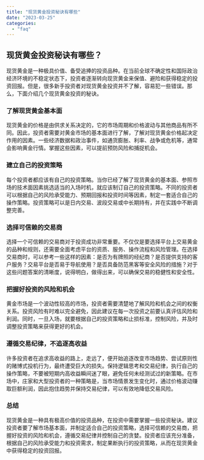```yaml
---
title: "现货黄金投资秘诀有哪些"
date: "2023-03-25"
categories: 
  - "faq"
---
```


## 现货黄金投资秘诀有哪些？

现货黄金是一种极具价值、备受追捧的投资品种。在当前全球不确定性和国际政治经济环境的不稳定状态下，投资者逐渐转向现货黄金来保值、避险和获得稳定的投资回报。但是，很多新手投资者对现货黄金投资并不了解，容易犯一些错误。那么，下面介绍几个现货黄金投资的秘诀。

### 了解现货黄金基本面

现货黄金的价格是由供求关系决定的，它的市场周期和价格波动与其他商品有所不同。因此，投资者需要对黄金市场的基本面进行了解，了解对现货黄金价格起决定作用的因素。一些经济数据和政治事件，如通货膨胀、利率、战争或危机等，通常会影响黄金行情。掌握这些因素，可以提前预防风险和捕捉机会。

### 建立自己的投资策略

每个投资者都应该有自己的投资策略。当你已经了解了现货黄金的基本面、参照市场的技术面因素挑选适当的入场时机，就应该制订自己的投资策略。不同的投资者可以根据自己的风险承受能力、预期回报和投资时间等因素，制定一套适合自己的操作策略。投资策略可以是日内交易、波段交易或中长期持有，并在实践中不断调整完善。

### 选择可信赖的交易商

选择一个可信赖的交易商对于投资成功非常重要。不仅仅是要选择平台上交易黄金的品种和规则，还需要全面考虑平台的资质、服务、操作流程和风险管理。在选择交易商时，可以参考一些这样的因素：是否为有牌照的经纪商？是否提供支持的客户服务？交易平台是否易于导航使用？是否具备防范黑客等安全风险的措施？对于这些问题答案的清晰度，说得明白，做得出来，可以确保交易的稳健性和安全性。

### 把握好投资的风险和机会

黄金市场是一个波动性较高的市场，投资者需要清楚地了解风险和机会之间的权衡关系。投资风险有时难以完全避免，因此建议在每一次投资之前要认真评估风险和利润。同时，一旦入场，就要根据自己的投资策略和止损标准，控制风险，并及时调整投资策略来获得更好的机会。

### 遵循交易纪律，不追逐高收益

许多投资者在追求高收益的路上，走远了，便开始追逐改变市场趋势、尝试原则性的赌博式投机行为，最终遭受巨大的损失。保持逻辑思考和交易纪律，执行自己的操作策略，不要被短期内高收益瞬间迷了眼，避免任何未经测试过的新策略。在市场中，庄家和大型投资者的一种策略是，当市场情景发生变化时，通过价格波动赚取巨额利润，因此抱住趋势并保持交易纪律，可以有效地降低交易风险。

### 总结

现货黄金是一种具有极高价值的投资品种，在投资中需要掌握一些投资秘诀。建议投资者要了解市场基本面，并制定适合自己的投资策略，选择可信赖的交易商，把握好投资的风险和机会，遵循交易纪律并控制自己的贪婪。投资者应该充分准备，根据自己的风险承受能力和投资需求，制定果断执行的投资策略，从而在现货黄金中获得稳定的投资回报。
